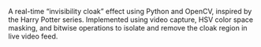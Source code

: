 A real-time “invisibility cloak” effect using Python and OpenCV, inspired by the Harry Potter series. Implemented using video capture, HSV color space masking, and bitwise operations to isolate and remove the cloak region in live video feed.

